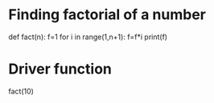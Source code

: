 # Finding factorial of a number
def fact(n):
  f=1
  for i in range(1,n+1):
    f=f*i
    print(f)
# Driver function
fact(10)
